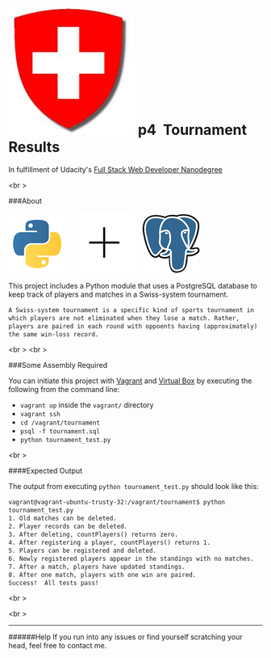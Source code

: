 ![Swiss icon](img/swiss-tournament.jpg) 
p4 &nbsp;Tournament Results
====

In fulfillment of Udacity's [Full Stack Web Developer Nanodegree](https://www.udacity.com/course/full-stack-web-developer-nanodegree--nd004)

<br  \>


###About

![Python icon](img/Sm-pylogo.png)  &nbsp;&nbsp; ![Plus](img/plus.png) &nbsp;&nbsp; ![Postgresql icon](img/postgresql.png)
 
This project includes a Python module that uses a PostgreSQL database to keep track of players and matches in a Swiss-system tournament.


```
A Swiss-system tournament is a specific kind of sports tournament in which players are not eliminated when they lose a match. Rather, players are paired in each round with oppoents having (approximately) the same win-loss record.
```


<br \>
<br \>
>
###Some Assembly Required


You can initiate this project with [Vagrant](https://www.vagrantup.com/) and [Virtual Box](https://www.virtualbox.org/) by executing the following from the command line:

* `vagrant up` inside the `vagrant/` directory
* `vagrant ssh`
* `cd /vagrant/tournament`
* `psql -f tournament.sql`
* `python tournament_test.py`


<br \>

####Expected Output

The output from executing `python tournament_test.py` should look like this:

```
vagrant@vagrant-ubuntu-trusty-32:/vagrant/tournament$ python tournament_test.py
1. Old matches can be deleted.
2. Player records can be deleted.
3. After deleting, countPlayers() returns zero.
4. After registering a player, countPlayers() returns 1.
5. Players can be registered and deleted.
6. Newly registered players appear in the standings with no matches.
7. After a match, players have updated standings.
8. After one match, players with one win are paired.
Success!  All tests pass!
```
<br \>

<br \>

---
######Help
If you run into any issues or find yourself scratching your head, 
feel free to contact me. 
